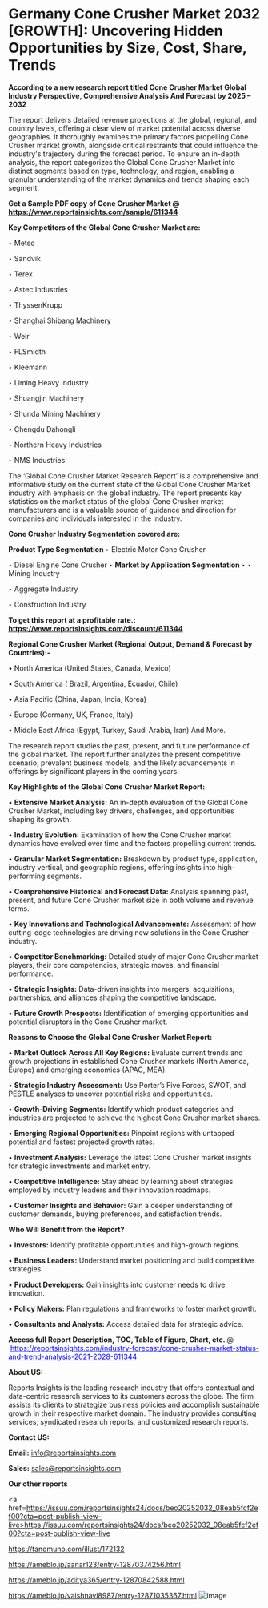 # Germany Cone Crusher Market 2032 [GROWTH]: Uncovering Hidden Opportunities by Size, Cost, Share, Trends

<strong>According to a new research report titled Cone Crusher Market Global Industry Perspective, Comprehensive Analysis And Forecast by 2025 – 2032</strong>

The report delivers detailed revenue projections at the global, regional, and country levels, offering a clear view of market potential across diverse geographies. It thoroughly examines the primary factors propelling Cone Crusher market growth, alongside critical restraints that could influence the industry's trajectory during the forecast period. To ensure an in-depth analysis, the report categorizes the Global Cone Crusher Market into distinct segments based on type, technology, and region, enabling a granular understanding of the market dynamics and trends shaping each segment.

<strong>Get a Sample PDF copy of Cone Crusher Market </strong><strong>@<a href=https://www.reportsinsights.com/sample/611344 style=color:#0000ff;> https://www.reportsinsights.com/sample/611344</a></strong></font>

<strong>Key Competitors of the Global Cone Crusher Market are:</strong>

‣ Metso

‣ Sandvik

‣ Terex

‣ Astec Industries

‣ ThyssenKrupp

‣ Shanghai Shibang Machinery

‣ Weir

‣ FLSmidth

‣ Kleemann

‣ Liming Heavy Industry

‣ Shuangjin Machinery

‣ Shunda Mining Machinery

‣ Chengdu Dahongli

‣ Northern Heavy Industries

‣ NMS Industries

The ‘Global Cone Crusher Market Research Report’ is a comprehensive and informative study on the current state of the Global Cone Crusher Market industry with emphasis on the global industry. The report presents key statistics on the market status of the global Cone Crusher market manufacturers and is a valuable source of guidance and direction for companies and individuals interested in the industry.

<strong>Cone Crusher Industry Segmentation covered are:</strong>

<strong>Product Type Segmentation</strong>
‣
Electric Motor Cone Crusher

‣ Diesel Engine Cone Crusher
‣ 
<strong>Market by Application Segmentation</strong>
‣
‣  Mining Industry

‣ Aggregate Industry

‣ Construction Industry

<strong>To get this report at a profitable rate.: <a href=https://www.reportsinsights.com/discount/611344 style=color:#0000ff;>https://www.reportsinsights.com/discount/611344</a></strong></font>

<strong>Regional Cone Crusher Market (Regional Output, Demand &amp; Forecast by Countries):-</strong>

• North America (United States, Canada, Mexico)

• South America ( Brazil, Argentina, Ecuador, Chile)

• Asia Pacific (China, Japan, India, Korea)

• Europe (Germany, UK, France, Italy)

• Middle East Africa (Egypt, Turkey, Saudi Arabia, Iran) And More.

The research report studies the past, present, and future performance of the global market. The report further analyzes the present competitive scenario, prevalent business models, and the likely advancements in offerings by significant players in the coming years.

<strong>Key Highlights of the Global Cone Crusher Market Report:</strong>

• <strong>Extensive Market Analysis:</strong> An in-depth evaluation of the Global Cone Crusher Market, including key drivers, challenges, and opportunities shaping its growth.

• <strong>Industry Evolution:</strong> Examination of how the Cone Crusher market dynamics have evolved over time and the factors propelling current trends.

• <strong>Granular Market Segmentation:</strong> Breakdown by product type, application, industry vertical, and geographic regions, offering insights into high-performing segments.

• <strong>Comprehensive Historical and Forecast Data:</strong> Analysis spanning past, present, and future Cone Crusher market size in both volume and revenue terms.

• <strong>Key Innovations and Technological Advancements:</strong> Assessment of how cutting-edge technologies are driving new solutions in the Cone Crusher industry.

• <strong>Competitor Benchmarking:</strong> Detailed study of major Cone Crusher market players, their core competencies, strategic moves, and financial performance.

• <strong>Strategic Insights:</strong> Data-driven insights into mergers, acquisitions, partnerships, and alliances shaping the competitive landscape.

• <strong>Future Growth Prospects:</strong> Identification of emerging opportunities and potential disruptors in the Cone Crusher market.

<strong>Reasons to Choose the Global Cone Crusher Market Report:</strong>

• <strong>Market Outlook Across All Key Regions:</strong> Evaluate current trends and growth projections in established Cone Crusher markets (North America, Europe) and emerging economies (APAC, MEA).

• <strong>Strategic Industry Assessment:</strong> Use Porter’s Five Forces, SWOT, and PESTLE analyses to uncover potential risks and opportunities.

• <strong>Growth-Driving Segments:</strong> Identify which product categories and industries are projected to achieve the highest Cone Crusher market shares.

• <strong>Emerging Regional Opportunities:</strong> Pinpoint regions with untapped potential and fastest projected growth rates.

• <strong>Investment Analysis:</strong> Leverage the latest Cone Crusher market insights for strategic investments and market entry.

• <strong>Competitive Intelligence:</strong> Stay ahead by learning about strategies employed by industry leaders and their innovation roadmaps.

• <strong>Customer Insights and Behavior:</strong> Gain a deeper understanding of customer demands, buying preferences, and satisfaction trends.

<strong>Who Will Benefit from the Report?</strong>

• <strong>Investors:</strong> Identify profitable opportunities and high-growth regions.

• <strong>Business Leaders:</strong> Understand market positioning and build competitive strategies.

• <strong>Product Developers:</strong> Gain insights into customer needs to drive innovation.

• <strong>Policy Makers:</strong> Plan regulations and frameworks to foster market growth.

• <strong>Consultants and Analysts:</strong> Access detailed data for strategic advice.
</ul>
<strong>Access full Report Description, TOC, Table of Figure, Chart, etc. </strong>@  <a href=https://reportsinsights.com/industry-forecast/cone-crusher-market-status-and-trend-analysis-2021-2028-611344 style=color:#0000ff;>https://reportsinsights.com/industry-forecast/cone-crusher-market-status-and-trend-analysis-2021-2028-611344</a></font>

<strong><strong>About US</strong>:</strong>

Reports Insights is the leading research industry that offers contextual and data-centric research services to its customers across the globe. The firm assists its clients to strategize business policies and accomplish sustainable growth in their respective market domain. The industry provides consulting services, syndicated research reports, and customized research reports.

<strong>Contact US:</strong>

<p class=""""><b>Email:</b> <a href=mailto:info@reportsinsights.com>info@reportsinsights.com</a></p>
<p class=""""><b>Sales:</b> <a href=mailto:sales@reportsinsights.com>sales@reportsinsights.com</a></p>

<strong>Our other reports</strong>

<a href=https://issuu.com/reportsinsights24/docs/beo20252032_08eab5fcf2ef00?cta=post-publish-view-live>https://issuu.com/reportsinsights24/docs/beo20252032_08eab5fcf2ef00?cta=post-publish-view-live</a>

<a href=https://tanomuno.com/illust/172132>https://tanomuno.com/illust/172132</a>

<a href=https://ameblo.jp/aanar123/entry-12870374256.html>https://ameblo.jp/aanar123/entry-12870374256.html</a>

<a href=https://ameblo.jp/aditya365/entry-12870842588.html>https://ameblo.jp/aditya365/entry-12870842588.html</a>

<a href=https://ameblo.jp/vaishnavi8987/entry-12871035367.html>https://ameblo.jp/vaishnavi8987/entry-12871035367.html</a>
![image](https://github.com/user-attachments/assets/f5df1f19-307c-40e4-a7c4-fedc9114a7cf)
